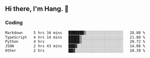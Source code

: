 ## Hi there, I'm Hang. 👋

### Coding

<!--START_SECTION:waka-->

```txt
Markdown     5 hrs 34 mins   ███████▒░░░░░░░░░░░░░░░░░   28.80 %
TypeScript   4 hrs 14 mins   █████▒░░░░░░░░░░░░░░░░░░░   21.88 %
Python       4 hrs           █████▒░░░░░░░░░░░░░░░░░░░   20.72 %
JSON         2 hrs 43 mins   ███▓░░░░░░░░░░░░░░░░░░░░░   14.08 %
Other        2 hrs           ██▓░░░░░░░░░░░░░░░░░░░░░░   10.39 %
```

<!--END_SECTION:waka-->
